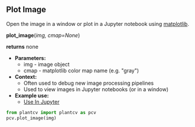 ## Plot Image

Open the image in a window or plot in a Jupyter notebook using [matplotlib](https://matplotlib.org/).

**plot_image**(*img, cmap=None*)

**returns** none

- **Parameters:**
    - img - image object
    - cmap - matplotlib color map name (e.g. "gray")
- **Context:**
    - Often used to debug new image processing pipelines
    - Used to view images in Jupyter notebooks (or in a window) 
- **Example use:**
    - [Use In Jupyter](jupyter.md)  

```python
from plantcv import plantcv as pcv      
pcv.plot_image(img)
```
